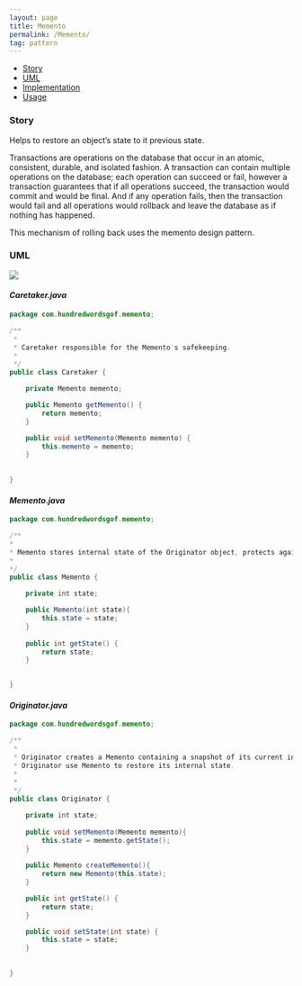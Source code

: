 ```yaml
---
layout: page
title: Memento
permalink: /Memento/
tag: pattern
---
```


* [Story](#Story)
* [UML](#UML)
* [Implementation](#Implementation)
* [Usage](#Usage)


###  <a id="Story"></a>Story 

Helps to restore an object’s state to it previous state.

Transactions are operations on the database that occur in an atomic, consistent, durable, and isolated fashion. 
A transaction can contain multiple operations on the database; each operation can succeed or fail, however a transaction guarantees that if all operations succeed, 
the transaction would commit and would be final. 
And if any operation fails, then the transaction would fail and all operations would rollback and leave the database as if nothing has happened.

This mechanism of rolling back uses the memento design pattern. 



###  <a id="UML"></a>UML 
![]({{site.baseurl}}/assets/img/memento.png)

#### *Caretaker.java* 
```java 
package com.hundredwordsgof.memento;

/**
 * 
 * Caretaker responsible for the Memento's safekeeping.
 *
 */
public class Caretaker {

	private Memento memento;

	public Memento getMemento() {
		return memento;
	}

	public void setMemento(Memento memento) {
		this.memento = memento;
	}
	
	
}
```

#### *Memento.java* 
```java 
package com.hundredwordsgof.memento;

/**
* 
* Memento stores internal state of the Originator object, protects against access by objects other than the Originator.
*
*/
public class Memento {

	private int state;

	public Memento(int state){
		this.state = state;
	}
	
	public int getState() {
		return state;
	}

	
}
```

#### *Originator.java* 
```java 
package com.hundredwordsgof.memento;

/**
 * 
 * Originator creates a Memento containing a snapshot of its current internal state.
 * Originator use Memento to restore its internal state.
 * 
 *
 */
public class Originator {

	private int state;
	
	public void setMemento(Memento memento){
		this.state = memento.getState();
	}
	
	public Memento createMemento(){
		return new Memento(this.state);
	}

	public int getState() {
		return state;
	}

	public void setState(int state) {
		this.state = state;
	}
	
	
}
```

